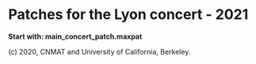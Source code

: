 # Patches for the Lyon concert - 2021


**Start with: main_concert_patch.maxpat**


(c) 2020, CNMAT and University of California, Berkeley.
